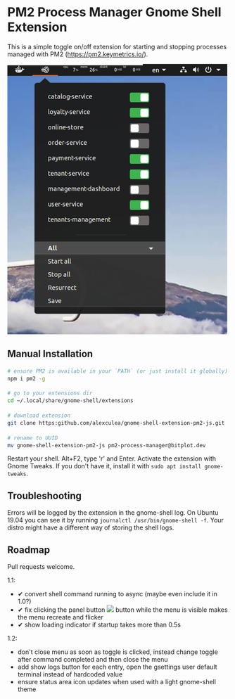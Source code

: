 # PM2 Process Manager Gnome Shell Extension
This is a simple toggle on/off extension for starting and stopping processes managed with PM2 (https://pm2.keymetrics.io/).


<img src="screenshot.png">

## Manual Installation
```BASH
# ensure PM2 is available in your `PATH` (or just install it globally)
npm i pm2 -g

# go to your extensions dir
cd ~/.local/share/gnome-shell/extensions

# download extension
git clone https:github.com/alexculea/gnome-shell-extension-pm2-js.git

# rename to UUID
mv gnome-shell-extension-pm2-js pm2-process-manager@bitplot.dev
```
Restart your shell. Alt+F2, type 'r' and Enter. Activate the extension with Gnome Tweaks. If you don't have it, install it with ``sudo apt install gnome-tweaks``.

## Troubleshooting

Errors will be logged by the extension in the gnome-shell log. On Ubuntu 19.04 you can see it by running
```journalctl /usr/bin/gnome-shell -f```. Your distro might have a different way of storing the shell logs.

## Roadmap
Pull requests welcome.

1.1:
 - ✔ convert shell command running to async (maybe even include it in 1.0?)
 - ✔ fix clicking the panel button <img src="assets/pm2-logo-dark.svg"> button while the menu is visible makes the menu recreate and flicker
 - ✔ show loading indicator if startup takes more than 0.5s

1.2:
 - don't close menu as soon as toggle is clicked, instead change toggle after command completed and then close the menu
 - add show logs button for each entry, open the gsettings user default terminal instead of hardcoded value
 - ensure status area icon updates when used with a light gnome-shell theme
